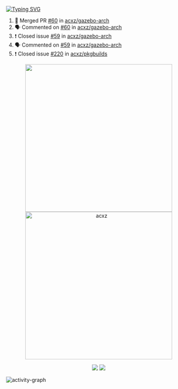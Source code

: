 [![Typing SVG](https://readme-typing-svg.herokuapp.com?size=16&color=AFFFA3&multiline=true&height=75&lines=contributing+to+robotics%2Fae%2Fml%2Fgpu;packaging+it+for+archlinux;ricer)](https://git.io/typing-svg)

<!--START_SECTION:activity-->
1. 🎉 Merged PR [#60](https://github.com/acxz/gazebo-arch/pull/60) in [acxz/gazebo-arch](https://github.com/acxz/gazebo-arch)
2. 🗣 Commented on [#60](https://github.com/acxz/gazebo-arch/issues/60) in [acxz/gazebo-arch](https://github.com/acxz/gazebo-arch)
3. ❗️ Closed issue [#59](https://github.com/acxz/gazebo-arch/issues/59) in [acxz/gazebo-arch](https://github.com/acxz/gazebo-arch)
4. 🗣 Commented on [#59](https://github.com/acxz/gazebo-arch/issues/59) in [acxz/gazebo-arch](https://github.com/acxz/gazebo-arch)
5. ❗️ Closed issue [#220](https://github.com/acxz/pkgbuilds/issues/220) in [acxz/pkgbuilds](https://github.com/acxz/pkgbuilds)
<!--END_SECTION:activity-->

<p align="center">
  <img width="400em" src=https://github-readme-stats.vercel.app/api?username=acxz&include_all_commits=true&show_icons=true />
  <img width="400em" src="https://github-readme-streak-stats.herokuapp.com/?user=acxz&" alt="acxz" />
</p>

<p align="center">
  <img src=https://github-readme-stats.vercel.app/api/top-langs/?username=acxz&layout=compact />
  <img src=https://github-profile-trophy.vercel.app/?username=acxz&row=2&column=4 />
</p>

![activity-graph](https://github-readme-activity-graph.cyclic.app/graph?username=acxz&theme=aqua)
